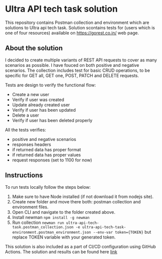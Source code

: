 # Ultra API tech task solution
This repository contains Postman collection and environment which are solutions to Ultra api tech task. Solution scontains tests for (users which is one of four resources) available on  https://gorest.co.in/ web page.

## About the solution
I decided to create multiple variants of REST API requests to cover as many scenarios as possible. I have fouced on both positive and negative scenarios. The collection includes test for basic CRUD operations, to be specific for GET all, GET one, POST, PATCH and DELETE requests.

Tests are design to verify the functional flow:
- Create a new user
- Verify if user was created
- Update already created user
- Verify if user has been updated
- Delete a user
- Verify if user has been deleted properly

All the tests verifies:
- positive and negative scenarios
- responses headers
- if returned data has proper format
- if returned data has proper values
- request responses (set to 1100 for now)

## Instructions
To run tests locally follow the steps below:
1. Make sure to have Node installed (if not download it from nodejs site).
2. Create new folder and move there both: postman collection and environment files.
3. Open CLI and navigate to the folder created above.
4. Install newman `npm install -g newman`
5. Run collection `newman run ultra-api-tech-task.postman_collection.json -e ultra-api-tech-task-environment.postman_environment.json --env-var token={TOKEN}` but replace TOKEN variable with your generated token.

This solution is also included as a part of CI/CD configuration using GitHub Actions. The solution and results can be found here [link](https://github.com/LukaszKulyk/ultra-api-tech-tas/actions/workflows/ultra-api-tech-task.yml)
